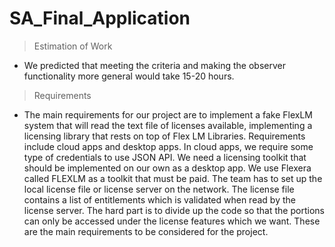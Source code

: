# SA_Final_Application

> Estimation of Work

- We predicted that meeting the criteria and making the observer functionality more general would take 15-20 hours.

> Requirements

- The main requirements for our project are to implement a fake FlexLM system that will read the text file of licenses available, implementing a licensing library that rests on top of Flex LM Libraries. Requirements include cloud apps and desktop apps. In cloud apps, we require some type of credentials to use JSON API. We need a licensing toolkit that should be implemented on our own as a desktop app. We use Flexera called FLEXLM as a toolkit that must be paid. The team has to set up the local license file or license server on the network. The license file contains a list of entitlements which is validated when read by the license server. The hard part is to divide up the code so that the portions can only be accessed under the license features which we want. These are the main requirements to be considered for the project.
